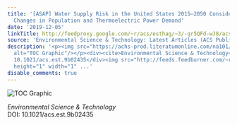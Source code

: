 ```yaml
---
title: '[ASAP] Water Supply Risk in the United States 2015–2050 Considering Projected
  Changes in Population and Thermoelectric Power Demand'
date: '2019-12-05'
linkTitle: http://feedproxy.google.com/~r/acs/esthag/~3/-qr5QFd-wJ8/acs.est.9b02435
source: 'Environmental Science & Technology: Latest Articles (ACS Publications)'
description: '<p><img src="https://achs-prod.literatumonline.com/na101/home/literatum/publisher/achs/journals/content/esthag/0/esthag.ahead-of-print/acs.est.9b02435/20191205/images/medium/es9b02435_0006.gif"
  alt="TOC Graphic"/></p><div><cite>Environmental Science & Technology</cite></div><div>DOI:
  10.1021/acs.est.9b02435</div><img src="http://feeds.feedburner.com/~r/acs/esthag/~4/-qr5QFd-wJ8"
  height="1" width="1" ...'
disable_comments: true
---
```

<p><img src="https://achs-prod.literatumonline.com/na101/home/literatum/publisher/achs/journals/content/esthag/0/esthag.ahead-of-print/acs.est.9b02435/20191205/images/medium/es9b02435_0006.gif" alt="TOC Graphic"/></p><div><cite>Environmental Science & Technology</cite></div><div>DOI: 10.1021/acs.est.9b02435</div><img src="http://feeds.feedburner.com/~r/acs/esthag/~4/-qr5QFd-wJ8" height="1" width="1" ...